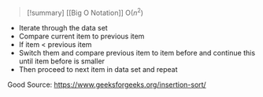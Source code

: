 >[!summary] [[Big O Notation]]
>O($n^{2}$)

- Iterate through the data set
- Compare current item to previous item
- If item < previous item
- Switch them and compare previous item to item before and continue this until item before is smaller
- Then proceed to next item in data set and repeat

Good Source:
https://www.geeksforgeeks.org/insertion-sort/